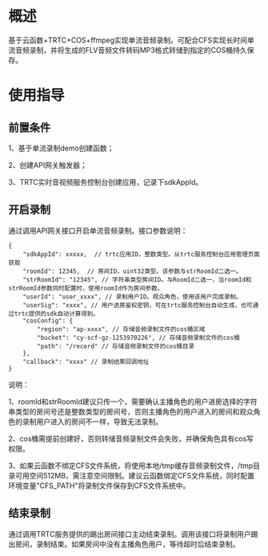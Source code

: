 # 概述

基于云函数+TRTC+COS+ffmpeg实现单流音频录制。可配合CFS实现长时间单流音频录制，并将生成的FLV音频文件转码MP3格式转储到指定的COS桶持久保存。

# 使用指导

## 前置条件

1、基于单流录制demo创建函数； 

2、创建API网关触发器；

3、TRTC实时音视频服务控制台创建应用，记录下sdkAppId。

## 开启录制

通过调用API网关接口开启单流音频录制。接口参数说明：

```
{
	"sdkAppId": xxxxx,  // trtc应用ID，整数类型。从trtc服务控制台应用管理页面获取
	"roomId": 12345,  // 房间ID，uint32类型。该参数与strRoomId二选一。
	"strRoomId": "12345", // 字符串类型房间ID。与RoomId二选一，当roomId和strRoomId参数同时配置时，使用roomId作为房间参数。
	"userId": "user_xxxx", // 录制用户ID。观众角色，使用该用户完成录制。
	"userSig": "xxxx", // 用户进房鉴权密钥，可在trtc服务控制台自动生成，也可通过trtc提供的sdk自动计算得到。
	"cosConfig": {
		"region": "ap-xxxx", // 存储音频录制文件的cos桶区域
		"bucket": "cy-scf-gz-1253970226", // 存储音频录制文件的cos桶
		"path": "/record" // 存储音频录制文件的cos桶目录
	},
	"callback": "xxxx" // 录制结果回调地址
}
```

说明：

1、roomId和strRoomId建议只传一个，需要确认主播角色的用户进房选择的字符串类型的房间号还是整数类型的房间号，否则主播角色的用户进入的房间和观众角色的录制用户进入的房间不一样，导致无法录制。

2、cos桶需提前创建好，否则转储音频录制文件会失败，并确保角色具有cos写权限。

3、如果云函数不绑定CFS文件系统，将使用本地/tmp缓存音频录制文件，/tmp目录可用空间512MB，需注意空间限制。建议云函数绑定CFS文件系统，同时配置环境变量"CFS_PATH"将录制文件保存到CFS文件系统中。

## 结束录制

通过调用TRTC服务提供的踢出房间接口主动结束录制。调用该接口将录制用户踢出房间，录制结束。如果房间中没有主播角色用户，等待超时后结束录制。

